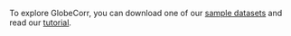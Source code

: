 To explore GlobeCorr, you can download one of our [sample datasets](/sample_small.csv) and read our [tutorial](/tutorial).

